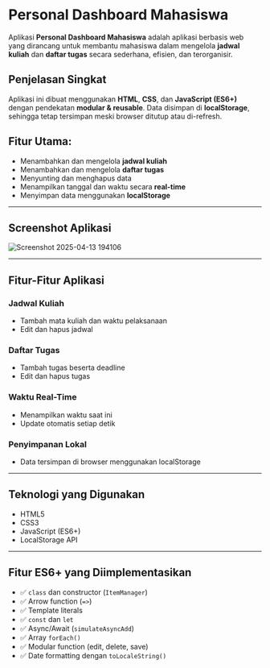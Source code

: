 # Personal Dashboard Mahasiswa

Aplikasi **Personal Dashboard Mahasiswa** adalah aplikasi berbasis web yang dirancang untuk membantu mahasiswa dalam mengelola **jadwal kuliah** dan **daftar tugas** secara sederhana, efisien, dan terorganisir.

## Penjelasan Singkat

Aplikasi ini dibuat menggunakan **HTML**, **CSS**, dan **JavaScript (ES6+)** dengan pendekatan **modular & reusable**. Data disimpan di **localStorage**, sehingga tetap tersimpan meski browser ditutup atau di-refresh.

## Fitur Utama:
- Menambahkan dan mengelola **jadwal kuliah**
- Menambahkan dan mengelola **daftar tugas**
- Menyunting dan menghapus data
- Menampilkan tanggal dan waktu secara **real-time**
- Menyimpan data menggunakan **localStorage**

---

## Screenshot Aplikasi
![Screenshot 2025-04-13 194106](https://github.com/user-attachments/assets/822c5fb3-ca65-4353-9a47-7e0b1e97e6f9)

---

## Fitur-Fitur Aplikasi

### Jadwal Kuliah
- Tambah mata kuliah dan waktu pelaksanaan
- Edit dan hapus jadwal

### Daftar Tugas
- Tambah tugas beserta deadline
- Edit dan hapus tugas

### Waktu Real-Time
- Menampilkan waktu saat ini
- Update otomatis setiap detik

### Penyimpanan Lokal
- Data tersimpan di browser menggunakan localStorage

---

## Teknologi yang Digunakan

- HTML5
- CSS3
- JavaScript (ES6+)
- LocalStorage API

---

## Fitur ES6+ yang Diimplementasikan

- ✅ `class` dan constructor (`ItemManager`)
- ✅ Arrow function (`=>`)
- ✅ Template literals
- ✅ `const` dan `let`
- ✅ Async/Await (`simulateAsyncAdd`)
- ✅ Array `forEach()`
- ✅ Modular function (edit, delete, save)
- ✅ Date formatting dengan `toLocaleString()`
